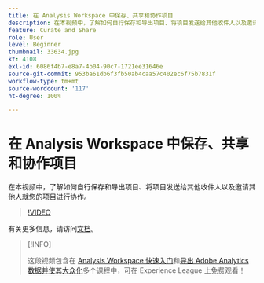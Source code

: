```yaml
---
title: 在 Analysis Workspace 中保存、共享和协作项目
description: 在本视频中，了解如何自行保存和导出项目、将项目发送给其他收件人以及邀请其他人就您的项目进行协作。
feature: Curate and Share
role: User
level: Beginner
thumbnail: 33634.jpg
kt: 4108
exl-id: 6086f4b7-e8a7-4b04-90c7-1721ee31646e
source-git-commit: 953ba61db6f3fb50ab4caa57c402ec6f75b7831f
workflow-type: tm+mt
source-wordcount: '117'
ht-degree: 100%

---
```


# 在 Analysis Workspace 中保存、共享和协作项目

在本视频中，了解如何自行保存和导出项目、将项目发送给其他收件人以及邀请其他人就您的项目进行协作。

>[!VIDEO](https://video.tv.adobe.com/v/30993/?quality=12)

有关更多信息，请访问[文档](https://experienceleague.adobe.com/docs/analytics/analyze/analysis-workspace/curate-share/send-schedule-files.html)。

>[!INFO]
>
> 这段视频包含在 [Analysis Workspace 快速入门](https://experienceleague.adobe.com/?recommended=Analytics-U-1-2020.1.workspace)和[导出 Adobe Analytics 数据并使其大众化](https://experienceleague.adobe.com/?recommended=Analytics-A-1-2022.1.democratizing)多个课程中，可在 Experience League 上免费观看！

